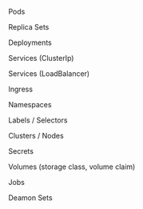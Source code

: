 Pods

Replica Sets

Deployments

Services (ClusterIp)

Services (LoadBalancer)

Ingress

Namespaces

Labels / Selectors

Clusters / Nodes

Secrets

Volumes
  (storage class, volume claim)

Jobs

Deamon Sets
